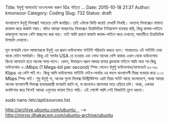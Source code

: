 Title: উবুন্টু আপডেট/ ডাওনলোড করুন 10x গতিতে ...
Date: 2015-10-18 21:37
Author: kmonsoor
Category: Coding
Slug: 732
Status: draft

বাংলাদেশে উবুন্টু লিনাক্সই সবচেয়ে বেশি জনপ্রিয়। তাই এটাকে ভিত্তি করেই
লেখাটি লিখছি। অন্যান্য লিনাক্সেও সামান্য রদবদল করে কাজটা সম্ভব। যদিও
আমরা সাধারণতঃ লিনাক্সেও চিত্রভিত্তিক ইন্টারফেস ব্যবহার করি, কিন্তু
কমান্ড-লাইনে কাজগুলো অনেক বেশি স্বাচ্ছন্দ্যে করা যায়। তাই আমি প্রথমে
কাজটা কমান্ড-লাইনে করে দেখাবো; পরবর্তীতে চিত্রভিত্তিক উপায়টা দেখাবো।

মূল ব্যপারটা হোল আমাদেরকে উবুন্টু এর প্রধান ডাউনলোড সাইটটা পরিবর্তন করতে
হবে। সাধারনতঃ এই সাইটটা দেয়া থাকে মেইন সার্ভারটা। কিন্তু এই সার্ভার USA
তে হওয়ায় এবং লোড অনেক বেশি থাকায় এখান থেকে ডাউনলোড কিংবা আপডেট হতে অনেক
সময় লাগে। যেমন, উদাহরণ-স্বরূপ আমার বাসার ব্রডব্যান্ড লাইনে আমি অন্য সব
কিছু ডাউনলোড এ ১Mbps (1 Mega-bit per second) স্পিড পেলেও উবুন্টু
ডাউনলোড/আপডেটে ৫০-৬০ Kbps এর বেশি পাই না। কিন্তু আমি ডাউনলোড সাইটটা
মেইন-সার্ভার এর বদলে বাংলাদেশী মিরর ব্যবহার করে ২-৩ Mbps স্পিড পাই। শুধু
উবুন্টু না, অনেক গুলো লিনাক্স ডিস্ট্রিবিউশন এরই মিরর সাইট আছে বাংলাদেশে,
অথচ আমরা অনেক বাংলাদেশী লিনাক্স ব্যবহারকারী ব্যপারটা জানি না, বা জানলেও
ঝামেলার ভয়ে এড়িয়ে চলি। অথচ, একবার কনফিগার করে নিলেই আমরা এগুলোর ফায়দা
নিতে পারি। এই পোস্টে আমি সেই বিষয়টাই তুলে ধরবো।

sudo nano /etc/apt/sources.list

http://archive.ubuntu.com/ubuntu    --\> 
http://mirror.dhakacom.com/ubuntu-archive/ubuntu
